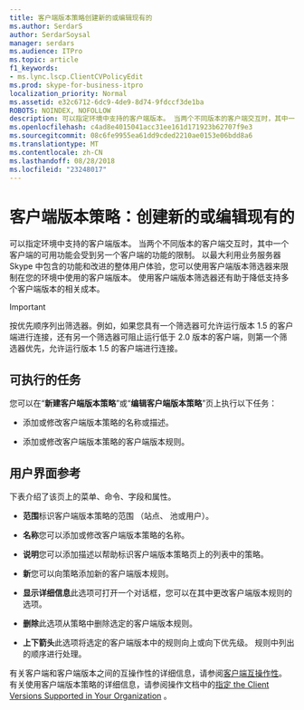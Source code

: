```yaml
---
title: 客户端版本策略创建新的或编辑现有的
ms.author: SerdarS
author: SerdarSoysal
manager: serdars
ms.audience: ITPro
ms.topic: article
f1_keywords:
- ms.lync.lscp.ClientCVPolicyEdit
ms.prod: skype-for-business-itpro
localization_priority: Normal
ms.assetid: e32c6712-6dc9-4de9-8d74-9fdccf3de1ba
ROBOTS: NOINDEX, NOFOLLOW
description: 可以指定环境中支持的客户端版本。 当两个不同版本的客户端交互时，其中一个客户端的可用功能会受到另一个客户端的功能的限制。
ms.openlocfilehash: c4ad8e4015041acc31ee161d171923b62707f9e3
ms.sourcegitcommit: 08c6fe9955ea61dd9cded2210ae0153e06bdd8a6
ms.translationtype: MT
ms.contentlocale: zh-CN
ms.lasthandoff: 08/28/2018
ms.locfileid: "23248017"
---
```

# <a name="client-version-policy-create-new-or-edit-existing"></a>客户端版本策略：创建新的或编辑现有的

可以指定环境中支持的客户端版本。 当两个不同版本的客户端交互时，其中一个客户端的可用功能会受到另一个客户端的功能的限制。 以最大利用业务服务器 Skype 中包含的功能和改进的整体用户体验，您可以使用客户端版本筛选器来限制在您的环境中使用的客户端版本。 使用客户端版本筛选器还有助于降低支持多个客户端版本的相关成本。

> [!IMPORTANT]
> 按优先顺序列出筛选器。例如，如果您具有一个筛选器可允许运行版本 1.5 的客户端进行连接，还有另一个筛选器可阻止运行低于 2.0 版本的客户端，则第一个筛选器优先，允许运行版本 1.5 的客户端进行连接。

## <a name="tasks-you-can-perform"></a>可执行的任务

您可以在“**新建客户端版本策略**”或“**编辑客户端版本策略**”页上执行以下任务：

- 添加或修改客户端版本策略的名称或描述。

- 添加或修改客户端版本策略的客户端版本规则。

## <a name="ui-reference"></a>用户界面参考

下表介绍了该页上的菜单、命令、字段和属性。

- **范围**标识客户端版本策略的范围 （站点、 池或用户）。

- **名称**您可以添加或修改客户端版本策略的名称。

- **说明**您可以添加描述以帮助标识客户端版本策略页上的列表中的策略。

- **新**您可以向策略添加新的客户端版本规则。

- **显示详细信息**此选项可打开一个对话框，您可以在其中更改客户端版本规则的选项。

- **删除**此选项从策略中删除选定的客户端版本规则。

- **上下箭头**此选项将选定的客户端版本中的规则向上或向下优先级。 规则中列出的顺序进行处理。

有关客户端和客户端版本之间的互操作性的详细信息，请参阅[客户端互操作性](https://technet.microsoft.com/library/0f126571-91a2-45d5-855c-1e4ddb45fc04.aspx)。 有关使用客户端版本策略的详细信息，请参阅操作文档中的[指定 the Client Versions Supported in Your Organization](https://technet.microsoft.com/library/d256a581-9a48-4d1a-82cc-2e1f520d7d2e.aspx) 。

